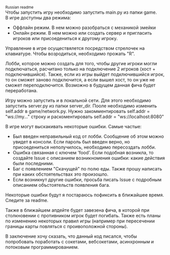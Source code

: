<small>Russian readme</small>
<br>
Чтобы запустить игру необходимо запустить main.py из папки game. 
<br>
В игре доступны два режима:
<br>
* Оффлайн режим. В нем можно разобраться с механикой змейки
* Онлайн режим. В нем можно или создать сервер и пригласить игроков или присоедениться к другому игроку.

Управление в игре осуществялется посредством стрелочек на клавиатуре. 
Чтобы возродиться, необходимо прожать "R".

Лобби, которое можно создать для того, чтобы другие игроки могли подключаться, расчитано только на подключение 2 игроков (хост + подключившийся). 
Также, если из игры выйдет подключившийся игрок, то он сможет заново подключится, а если вышел хост, то он уже не сможет переподключится. 
Возможно в будущем данная фича будет переработана.

Игру можно запустить и в локальной сети. Для этого необходимо запустить server.py из папки server_dir.
Пооле необходимо изменить self.addr в game/network.py. Нужно закомментировать  self.addr = "ws://my..." строку и раскоментировать self.addr = "ws://localhost:8080"

В игре могут выскакивать некоторые ошибки. Самые частые:
* Был введен неправильный код от лобби. Сообщение об этом можно увидет в консоли. 
Если пароль был введен верно, но присоедениться неполучилось, необходимо пересоздать лобби.
* Ошибка связанная с ключем 'food'. Если подобная возникла, то создайте Issue с описанием возникномения ошибки: какие действия были последними.
* Баг с появлением "Скачущей" по полю еды. Также прошу написать при каких обстоятельствах это произошло.
* Если возникнут другие ошибки, просьба писать Issue с подробным описанием объстоятельств появления бага.

Некоторые ошибки будут я постараюсь пофиксить в ближайшее время. Следите за readme.

Также в ближайшем апдейте будет завезена фича, в которой при столкновении с противником игрок будет погибать.
Также есть планы по изменению некоторых правил игры (например при пересечении границы карты повляться с проивоположной стороны).

В заключение хочу сказать, что данный код писался, чтобы попробовать поработать с сокетами, вебсокетами, асинхронным и потоковым программированием.
